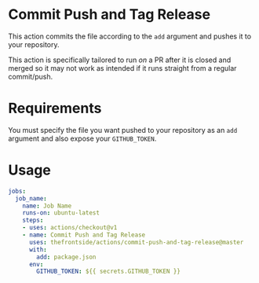 # Commit Push and Tag Release
This action commits the file according to the `add` argument and pushes it to your repository.

This action is specifically tailored to run *on* a PR after it is closed and merged so it may not work as intended if it runs straight from a regular commit/push.

# Requirements
You must specify the file you want pushed to your repository as an `add` argument and also expose your `GITHUB_TOKEN`.

# Usage
```yaml
jobs:
  job_name:
    name: Job Name
    runs-on: ubuntu-latest
    steps:
    - uses: actions/checkout@v1
    - name: Commit Push and Tag Release
      uses: thefrontside/actions/commit-push-and-tag-release@master
      with:
        add: package.json
      env:
        GITHUB_TOKEN: ${{ secrets.GITHUB_TOKEN }}
```